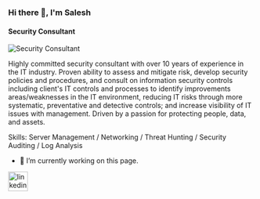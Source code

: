 ### Hi there 👋, I'm Salesh
#### Security Consultant
![Security Consultant](https://images.unsplash.com/photo-1561736778-92e52a7769ef?ixlib=rb-1.2.1&ixid=MnwxMjA3fDB8MHxwaG90by1wYWdlfHx8fGVufDB8fHx8&auto=format&fit=crop&w=870&q=80)

Highly committed security consultant with over 10 years of experience in the IT industry. Proven ability to assess and mitigate risk, develop security policies and procedures, and consult on information security controls including client's IT controls and processes to identify improvements areas/weaknesses in the IT environment, reducing IT risks through more systematic, preventative and detective controls; and increase visibility of IT issues with management. Driven by a passion for protecting people, data, and assets.

Skills: Server Management / Networking / Threat Hunting / Security Auditing / Log Analysis

- 🔭 I’m currently working on this page. 


[<img src='https://cdn.jsdelivr.net/npm/simple-icons@3.0.1/icons/linkedin.svg' alt='linkedin' height='40'>](https://www.linkedin.com/in/https://www.linkedin.com/in/salesh-chand-88978966//)  











